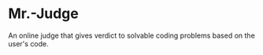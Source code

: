 # Mr.-Judge
An online judge that gives verdict to solvable coding problems based on the user's code.
